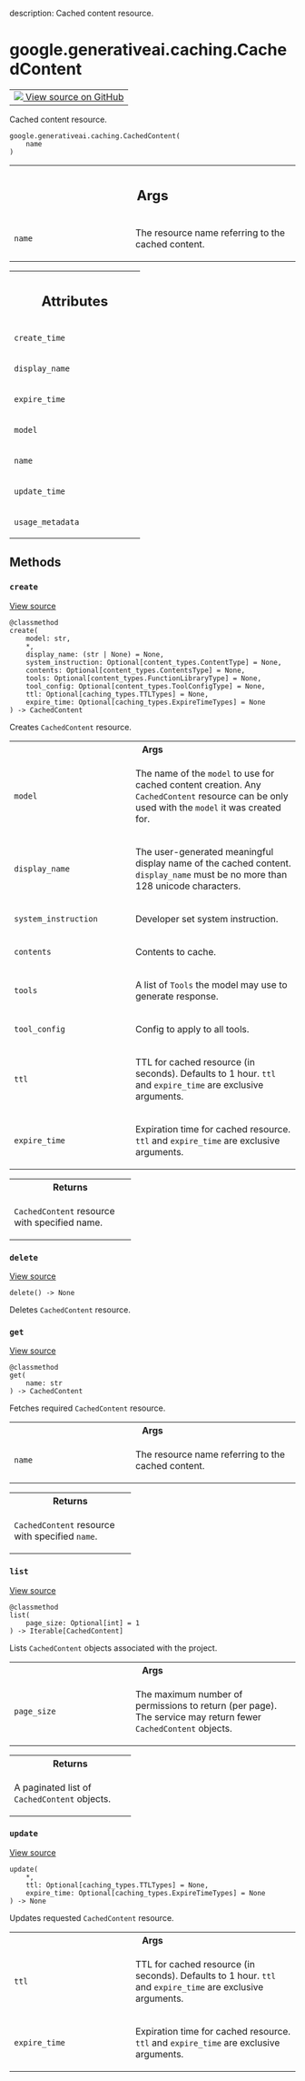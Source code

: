 description: Cached content resource.

<div itemscope itemtype="http://developers.google.com/ReferenceObject">
<meta itemprop="name" content="google.generativeai.caching.CachedContent" />
<meta itemprop="path" content="Stable" />
<meta itemprop="property" content="__init__"/>
<meta itemprop="property" content="create"/>
<meta itemprop="property" content="delete"/>
<meta itemprop="property" content="get"/>
<meta itemprop="property" content="list"/>
<meta itemprop="property" content="update"/>
</div>

# google.generativeai.caching.CachedContent

<!-- Insert buttons and diff -->

<table class="tfo-notebook-buttons tfo-api nocontent">
<td>
  <a target="_blank" href="https://github.com/google/generative-ai-python/blob/master/google/generativeai/caching.py#L32-L314">
    <img src="https://www.tensorflow.org/images/GitHub-Mark-32px.png" />
    View source on GitHub
  </a>
</td>
</table>



Cached content resource.

<pre class="devsite-click-to-copy prettyprint lang-py tfo-signature-link">
<code>google.generativeai.caching.CachedContent(
    name
)
</code></pre>



<!-- Placeholder for "Used in" -->


<!-- Tabular view -->
 <table class="responsive fixed orange">
<colgroup><col width="214px"><col></colgroup>
<tr><th colspan="2"><h2 class="add-link">Args</h2></th></tr>

<tr>
<td>

`name`<a id="name"></a>

</td>
<td>

The resource name referring to the cached content.

</td>
</tr>
</table>





<!-- Tabular view -->
 <table class="responsive fixed orange">
<colgroup><col width="214px"><col></colgroup>
<tr><th colspan="2"><h2 class="add-link">Attributes</h2></th></tr>

<tr>
<td>

`create_time`<a id="create_time"></a>

</td>
<td>



</td>
</tr><tr>
<td>

`display_name`<a id="display_name"></a>

</td>
<td>



</td>
</tr><tr>
<td>

`expire_time`<a id="expire_time"></a>

</td>
<td>



</td>
</tr><tr>
<td>

`model`<a id="model"></a>

</td>
<td>



</td>
</tr><tr>
<td>

`name`<a id="name"></a>

</td>
<td>



</td>
</tr><tr>
<td>

`update_time`<a id="update_time"></a>

</td>
<td>



</td>
</tr><tr>
<td>

`usage_metadata`<a id="usage_metadata"></a>

</td>
<td>



</td>
</tr>
</table>



## Methods

<h3 id="create"><code>create</code></h3>

<a target="_blank" class="external" href="https://github.com/google/generative-ai-python/blob/master/google/generativeai/caching.py#L172-L221">View source</a>

<pre class="devsite-click-to-copy prettyprint lang-py tfo-signature-link">
<code>@classmethod</code>
<code>create(
    model: str,
    *,
    display_name: (str | None) = None,
    system_instruction: Optional[content_types.ContentType] = None,
    contents: Optional[content_types.ContentsType] = None,
    tools: Optional[content_types.FunctionLibraryType] = None,
    tool_config: Optional[content_types.ToolConfigType] = None,
    ttl: Optional[caching_types.TTLTypes] = None,
    expire_time: Optional[caching_types.ExpireTimeTypes] = None
) -> CachedContent
</code></pre>

Creates `CachedContent` resource.


<!-- Tabular view -->
 <table class="responsive fixed orange">
<colgroup><col width="214px"><col></colgroup>
<tr><th colspan="2">Args</th></tr>

<tr>
<td>

`model`

</td>
<td>

The name of the `model` to use for cached content creation.
Any `CachedContent` resource can be only used with the
`model` it was created for.

</td>
</tr><tr>
<td>

`display_name`

</td>
<td>

The user-generated meaningful display name
of the cached content. `display_name` must be no
more than 128 unicode characters.

</td>
</tr><tr>
<td>

`system_instruction`

</td>
<td>

Developer set system instruction.

</td>
</tr><tr>
<td>

`contents`

</td>
<td>

Contents to cache.

</td>
</tr><tr>
<td>

`tools`

</td>
<td>

A list of `Tools` the model may use to generate response.

</td>
</tr><tr>
<td>

`tool_config`

</td>
<td>

Config to apply to all tools.

</td>
</tr><tr>
<td>

`ttl`

</td>
<td>

TTL for cached resource (in seconds). Defaults to 1 hour.
`ttl` and `expire_time` are exclusive arguments.

</td>
</tr><tr>
<td>

`expire_time`

</td>
<td>

Expiration time for cached resource.
`ttl` and `expire_time` are exclusive arguments.

</td>
</tr>
</table>



<!-- Tabular view -->
 <table class="responsive fixed orange">
<colgroup><col width="214px"><col></colgroup>
<tr><th colspan="2">Returns</th></tr>
<tr class="alt">
<td colspan="2">

`CachedContent` resource with specified name.

</td>
</tr>

</table>



<h3 id="delete"><code>delete</code></h3>

<a target="_blank" class="external" href="https://github.com/google/generative-ai-python/blob/master/google/generativeai/caching.py#L261-L267">View source</a>

<pre class="devsite-click-to-copy prettyprint lang-py tfo-signature-link">
<code>delete() -> None
</code></pre>

Deletes `CachedContent` resource.


<h3 id="get"><code>get</code></h3>

<a target="_blank" class="external" href="https://github.com/google/generative-ai-python/blob/master/google/generativeai/caching.py#L223-L241">View source</a>

<pre class="devsite-click-to-copy prettyprint lang-py tfo-signature-link">
<code>@classmethod</code>
<code>get(
    name: str
) -> CachedContent
</code></pre>

Fetches required `CachedContent` resource.


<!-- Tabular view -->
 <table class="responsive fixed orange">
<colgroup><col width="214px"><col></colgroup>
<tr><th colspan="2">Args</th></tr>

<tr>
<td>

`name`

</td>
<td>

The resource name referring to the cached content.

</td>
</tr>
</table>



<!-- Tabular view -->
 <table class="responsive fixed orange">
<colgroup><col width="214px"><col></colgroup>
<tr><th colspan="2">Returns</th></tr>
<tr class="alt">
<td colspan="2">

`CachedContent` resource with specified `name`.

</td>
</tr>

</table>



<h3 id="list"><code>list</code></h3>

<a target="_blank" class="external" href="https://github.com/google/generative-ai-python/blob/master/google/generativeai/caching.py#L243-L259">View source</a>

<pre class="devsite-click-to-copy prettyprint lang-py tfo-signature-link">
<code>@classmethod</code>
<code>list(
    page_size: Optional[int] = 1
) -> Iterable[CachedContent]
</code></pre>

Lists `CachedContent` objects associated with the project.


<!-- Tabular view -->
 <table class="responsive fixed orange">
<colgroup><col width="214px"><col></colgroup>
<tr><th colspan="2">Args</th></tr>

<tr>
<td>

`page_size`

</td>
<td>

The maximum number of permissions to return (per page).
The service may return fewer `CachedContent` objects.

</td>
</tr>
</table>



<!-- Tabular view -->
 <table class="responsive fixed orange">
<colgroup><col width="214px"><col></colgroup>
<tr><th colspan="2">Returns</th></tr>
<tr class="alt">
<td colspan="2">

A paginated list of `CachedContent` objects.

</td>
</tr>

</table>



<h3 id="update"><code>update</code></h3>

<a target="_blank" class="external" href="https://github.com/google/generative-ai-python/blob/master/google/generativeai/caching.py#L269-L314">View source</a>

<pre class="devsite-click-to-copy prettyprint lang-py tfo-signature-link">
<code>update(
    *,
    ttl: Optional[caching_types.TTLTypes] = None,
    expire_time: Optional[caching_types.ExpireTimeTypes] = None
) -> None
</code></pre>

Updates requested `CachedContent` resource.


<!-- Tabular view -->
 <table class="responsive fixed orange">
<colgroup><col width="214px"><col></colgroup>
<tr><th colspan="2">Args</th></tr>

<tr>
<td>

`ttl`

</td>
<td>

TTL for cached resource (in seconds). Defaults to 1 hour.
`ttl` and `expire_time` are exclusive arguments.

</td>
</tr><tr>
<td>

`expire_time`

</td>
<td>

Expiration time for cached resource.
`ttl` and `expire_time` are exclusive arguments.

</td>
</tr>
</table>





